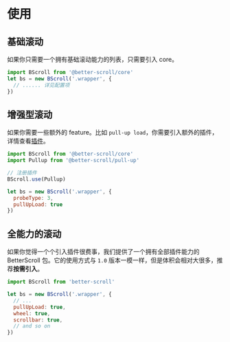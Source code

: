 # 使用

## 基础滚动

如果你只需要一个拥有基础滚动能力的列表，只需要引入 core。

```js
import BScroll from '@better-scroll/core'
let bs = new BScroll('.wrapper', {
  // ...... 详见配置项
})
```

## 增强型滚动

如果你需要一些额外的 feature。比如 `pull-up load`，你需要引入额外的插件，详情查看[插件](/zh-CN/plugins)。

```js
import BScroll from '@better-scroll/core'
import Pullup from '@better-scroll/pull-up'

// 注册插件
BScroll.use(Pullup)

let bs = new BScroll('.wrapper', {
  probeType: 3,
  pullUpLoad: true
})
```

## 全能力的滚动

如果你觉得一个个引入插件很费事，我们提供了一个拥有全部插件能力的 BetterScroll 包。它的使用方式与 `1.0` 版本一模一样，但是体积会相对大很多，推荐**按需引入**。

```js
import BScroll from 'better-scroll'

let bs = new BScroll('.wrapper', {
  // ...
  pullUpLoad: true,
  wheel: true,
  scrollbar: true,
  // and so on
})
```
